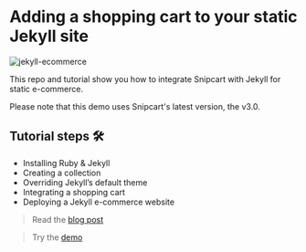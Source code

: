 # Adding a shopping cart to your static Jekyll site

![jekyll-ecommerce](https://snipcart.com/media/204664/jekyll-ecommerce.png)

This repo and tutorial show you how to integrate Snipcart with Jekyll for static e-commerce.

Please note that this demo uses Snipcart's latest version, the v3.0.

## Tutorial steps 🛠

- Installing Ruby & Jekyll
- Creating a collection
- Overriding Jekyll’s default theme
- Integrating a shopping cart
- Deploying a Jekyll e-commerce website

> Read the [blog post](https://snipcart.com/blog/jekyll-ecommerce-tutorial)

> Try the [demo](https://demo.snipcart.com/)
